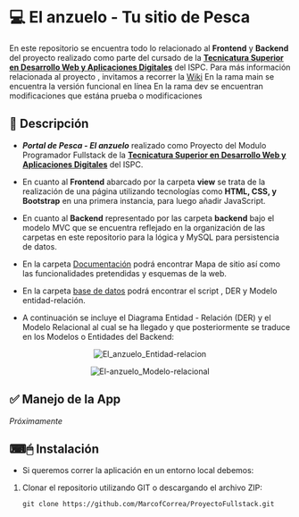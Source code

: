 # 💻 El anzuelo - Tu sitio de Pesca

En este repositorio se encuentra todo lo relacionado al **Frontend** y **Backend** del proyecto realizado como parte del cursado de la **[Tecnicatura Superior en Desarrollo Web y Aplicaciones Digitales](https://ispc.prod.tucampus.org/tecnicatura-web/)**  del ISPC. Para más información relacionada al proyecto , invitamos a recorrer la [Wiki](https://github.com/MarcofCorrea/ProyectoFullstack/wiki)
En la rama main se encuentra la versión funcional en línea 
En la rama dev se encuentran modificaciones que estána  prueba o modificaciones

## 📝 Descripción

- ***Portal de Pesca - El anzuelo*** realizado como Proyecto del Modulo Programador Fullstack de la **[Tecnicatura Superior en Desarrollo Web y Aplicaciones Digitales](https://ispc.prod.tucampus.org/tecnicatura-web/)**  del ISPC.

- En cuanto al **Frontend** abarcado por la carpeta **view** se trata de la realización de una página utilizando tecnologías como **HTML, CSS, y Bootstrap** en una primera instancia, para luego añadir JavaScript. 

- En cuanto al **Backend**  representado por las carpeta **backend** bajo el modelo MVC que se encuentra reflejado en la organización de las carpetas en este repositorio para la lógica y MySQL para persistencia de datos. 

- En la carpeta [Documentación](https://github.com/MarcofCorrea/ProyectoFullstack/tree/main/Documentaci%C3%B3n) podrá encontrar Mapa de sitio así como las funcionalidades pretendidas y esquemas de la web.

- En la carpeta [base de datos](https://github.com/MarcofCorrea/ProyectoFullstack/tree/main/base%20de%20datos) podrá encontrar el script , DER y Modelo entidad-relación.

- A continuación se incluye el Diagrama Entidad - Relación (DER) y el Modelo Relacional al cual se ha llegado y que posteriormente se traduce en los Modelos o Entidades del Backend:
<div align="center">

![El_anzuelo_Entidad-relacion](https://user-images.githubusercontent.com/99567012/196561043-996df35f-eab2-40cb-8a7a-6e903adaaf35.jpeg)

![El-anzuelo_Modelo-relacional](https://user-images.githubusercontent.com/99567012/197816227-bdaa0437-4854-40b0-a77c-a95d4a76890d.png)


</div>

## ✅ Manejo de la App
_Próximamente_

## ⌨🖱 Instalación
- Si queremos correr la aplicación en un entorno local debemos: 

1. Clonar el repositorio utilizando GIT o descargando el archivo ZIP:

    `git clone https://github.com/MarcofCorrea/ProyectoFullstack.git`

